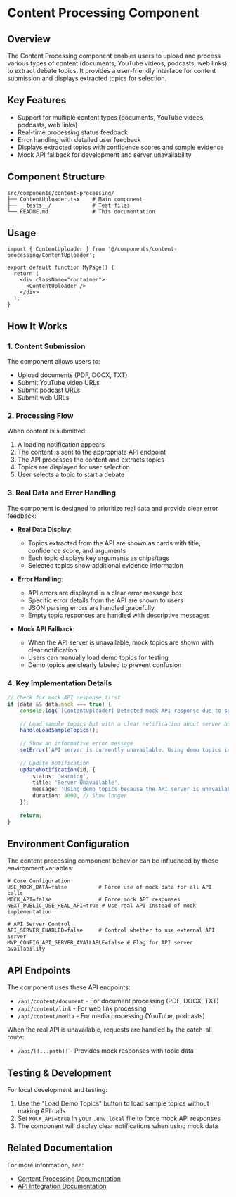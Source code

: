 # Content Processing Component

## Overview

The Content Processing component enables users to upload and process various types of content (documents, YouTube videos, podcasts, web links) to extract debate topics. It provides a user-friendly interface for content submission and displays extracted topics for selection.

## Key Features

- Support for multiple content types (documents, YouTube videos, podcasts, web links)
- Real-time processing status feedback
- Error handling with detailed user feedback
- Displays extracted topics with confidence scores and sample evidence
- Mock API fallback for development and server unavailability

## Component Structure

```
src/components/content-processing/
├── ContentUploader.tsx    # Main component
├── __tests__/             # Test files
└── README.md              # This documentation
```

## Usage

```tsx
import { ContentUploader } from '@/components/content-processing/ContentUploader';

export default function MyPage() {
  return (
    <div className="container">
      <ContentUploader />
    </div>
  );
}
```

## How It Works

### 1. Content Submission

The component allows users to:
- Upload documents (PDF, DOCX, TXT)
- Submit YouTube video URLs
- Submit podcast URLs
- Submit web URLs

### 2. Processing Flow

When content is submitted:
1. A loading notification appears
2. The content is sent to the appropriate API endpoint
3. The API processes the content and extracts topics
4. Topics are displayed for user selection
5. User selects a topic to start a debate

### 3. Real Data and Error Handling

The component is designed to prioritize real data and provide clear error feedback:

- **Real Data Display**:
  - Topics extracted from the API are shown as cards with title, confidence score, and arguments
  - Each topic displays key arguments as chips/tags
  - Selected topics show additional evidence information

- **Error Handling**:
  - API errors are displayed in a clear error message box
  - Specific error details from the API are shown to users
  - JSON parsing errors are handled gracefully
  - Empty topic responses are handled with descriptive messages

- **Mock API Fallback**:
  - When the API server is unavailable, mock topics are shown with clear notification
  - Users can manually load demo topics for testing
  - Demo topics are clearly labeled to prevent confusion

### 4. Key Implementation Details

```typescript
// Check for mock API response first
if (data && data.mock === true) {
    console.log(`[ContentUploader] Detected mock API response due to server unavailability`);
    
    // Load sample topics but with a clear notification about server being unavailable
    handleLoadSampleTopics();
    
    // Show an informative error message
    setError(`API server is currently unavailable. Using demo topics instead. Please try again later.`);
    
    // Update notification
    updateNotification(id, {
        status: 'warning',
        title: 'Server Unavailable',
        message: 'Using demo topics because the API server is unavailable',
        duration: 8000, // Show longer
    });
    
    return;
}
```

## Environment Configuration

The content processing component behavior can be influenced by these environment variables:

```
# Core Configuration
USE_MOCK_DATA=false          # Force use of mock data for all API calls
MOCK_API=false               # Force mock API responses
NEXT_PUBLIC_USE_REAL_API=true # Use real API instead of mock implementation

# API Server Control
API_SERVER_ENABLED=false     # Control whether to use external API server 
MVP_CONFIG_API_SERVER_AVAILABLE=false # Flag for API server availability
```

## API Endpoints

The component uses these API endpoints:

- `/api/content/document` - For document processing (PDF, DOCX, TXT)
- `/api/content/link` - For web link processing
- `/api/content/media` - For media processing (YouTube, podcasts)

When the real API is unavailable, requests are handled by the catch-all route:
- `/api/[[...path]]` - Provides mock responses with topic data

## Testing & Development

For local development and testing:

1. Use the "Load Demo Topics" button to load sample topics without making API calls
2. Set `MOCK_API=true` in your `.env.local` file to force mock API responses
3. The component will display clear notifications when using mock data

## Related Documentation

For more information, see:
- [Content Processing Documentation](../../../docs/features/Content-Processing.md)
- [API Integration Documentation](../../../docs/api/API-Integration.md) 